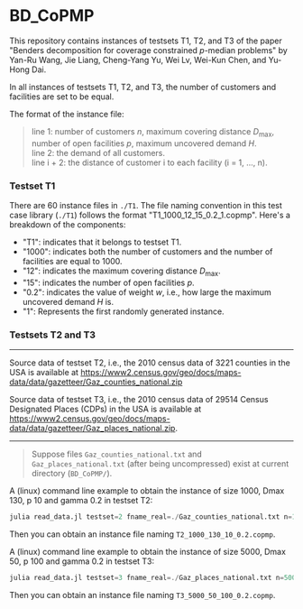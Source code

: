 # BD_CoPMP

This repository contains instances of testsets T1, T2, and T3 of the paper "Benders decomposition for coverage constrained $p$-median problems" by Yan-Ru Wang, Jie Liang, Cheng-Yang Yu, Wei Lv, Wei-Kun Chen, and Yu-Hong Dai.


In all instances of testsets T1, T2, and T3, the number of customers and facilities are set to be equal.

The format of the instance file:
> line 1: number of customers $n$, maximum covering distance $D_{\text{max}}$, number of open facilities $p$, maximum uncovered demand $H$.  
> line 2: the demand of all customers.     
> line i + 2: the distance of customer i to each facility (i = 1, ..., n). 

### Testset T1 

There are 60 instance files in `./T1`.
The file naming convention in this test case library (`./T1`) follows the format "T1_1000_12_15_0.2_1.copmp". 
Here's a breakdown of the components:

- "T1": indicates that it belongs to testset T1.
- "1000": indicates both the number of customers and the number of facilities are equal to 1000.
- "12": indicates the maximum covering distance $D_{\text{max}}$.
- "15": indicates the number of open facilities $p$.
- "0.2": indicates the value of weight $w$, i.e., how large the maximum uncovered demand $H$ is.
- "1": Represents the first randomly generated instance.


### Testsets T2 and T3

--- 

Source data of testset T2, i.e., the 2010 census data of 3221 counties in the USA is available at https://www2.census.gov/geo/docs/maps-data/data/gazetteer/Gaz_counties_national.zip

Source data of testset T3, i.e., the 2010 census data of 29514 Census Designated Places (CDPs) in the USA is available at https://www2.census.gov/geo/docs/maps-data/data/gazetteer/Gaz_places_national.zip.


---

> Suppose files `Gaz_counties_national.txt` and `Gaz_places_national.txt` (after being uncompressed) exist at current directory (`BD_CoPMP/`).

A (linux) command line example to obtain the instance of size 1000, Dmax 130, p 10 and gamma 0.2 in testset T2: 
```julia 
julia read_data.jl testset=2 fname_real=./Gaz_counties_national.txt n=1000 Dmax=130 p=10 gamma=0.2
```
Then you can obtain an instance file naming `T2_1000_130_10_0.2.copmp`.

A (linux) command line example to obtain the instance of size 5000, Dmax 50, p 100 and gamma 0.2 in testset T3: 
```julia
julia read_data.jl testset=3 fname_real=./Gaz_places_national.txt n=5000 Dmax=50 p=100 gamma=0.2
```
Then you can obtain an instance file naming `T3_5000_50_100_0.2.copmp`.
